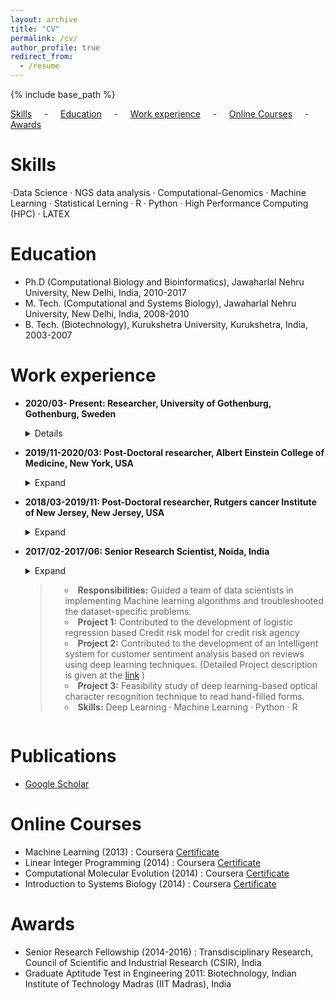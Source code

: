 ```yaml
---
layout: archive
title: "CV"
permalink: /cv/
author_profile: true
redirect_from:
  - /resume
---
```


{% include base_path %}

[Skills](#sk) &nbsp; &nbsp; - &nbsp; &nbsp; [Education](#ed) &nbsp; &nbsp; - &nbsp; &nbsp; [Work experience](#wrkexp) &nbsp; &nbsp; - &nbsp; &nbsp; [Online Courses](#onlinecources) &nbsp; &nbsp; - &nbsp; &nbsp; [Awards](#aw) &nbsp; &nbsp;


<h2 id="sk">
</h2>

Skills
======
 ·Data Science · NGS data analysis · Computational-Genomics · Machine Learning · Statistical Lerning · R · Python · High Performance Computing (HPC) · LATEX 
 
<h2 id="ed">
</h2>

Education
======
* Ph.D (Computational Biology and Bioinformatics), Jawaharlal Nehru University, New Delhi, India, 2010-2017
* M. Tech. (Computational and Systems Biology), Jawaharlal Nehru University,  New Delhi, India, 2008-2010
* B. Tech. (Biotechnology), Kurukshetra University, Kurukshetra, India, 2003-2007
 
<h2 id="wrkexp">
</h2>

Work experience
======
* **2020/03- Present: Researcher, University of Gothenburg, Gothenburg, Sweden**
  <details><blockquote>

  * **Responsibilities:** Planning and completion of research projects, followed by publishing or reporting new findings to the scientific community.
  * **Project 1:** Diverse range mutation and epi-genomics data of the cancer cells involved in cancer progression. So, the focus of my work is on data normalization techniques to Integrate multimodal data and to develop of artificial intelligence (AI) based clinical decision-making system that can be used for precise treatment of melanoma patients. 
  * **Project 2:** This is a collaborative project where I used barseq (barcode high throughput sequencing) data of yeast deletion strains to discover the genes responsible for delay in cell division in mitochondria-depleted cells.
  * **Skills:** Data Science · NGS data analysis · Genomics · R · High Performance Computing (HPC)

  </blockquote></details>

* **2019/11-2020/03: Post-Doctoral researcher, Albert Einstein College of Medicine, New York, USA**
  <details><summary>Expand</summary><blockquote>

  * **Responsibilities:** Planning and completion of research projects, followed by publishing or reporting new findings to scientific community.
  * **Project 1:** New DNA sequencing technologies, such as single-cell RNA-seq, produces very high-dimensional (~30,000 x 1,000,000) datasets, visualizing this data is challenging but useful to understand many biological processes. So, I have developed an interactive tool named “Stereo3D” that reduces the dimension of data to 3D and produces interactive stereo images for better visualization. ([Publication](https://academic.oup.com/bioinformatics/article/36/14/4189/5838181), [Stereo3D](https://github.com/bioinfoDZ/Stereo3D))
  * **Project 2:**  Developed a software tool named "HSMotifDiscover" and Its app, to discover patterns in specific type of biological sequences. This tool uses specialized version of the Gibbs-sampling optimization algorithm to detect the conserved patterns in the sequences. A detailed description of the work can be found in the publication section below.([Publication](https://academic.oup.com/bioinformatics/article/38/16/4036/6623407?searchresult=1), [HSMotifDiscover](https://github.com/bioinfoDZ/HSMotifDiscover), [HSMotifDiscoverApp](https://hsmotifdiscover.shinyapps.io/HSMotifDiscover_ShinyApp/))
  * **Skills:** Statistical Learning · Software dovelopemnt · Gibbs-Sampling optimisation · Rotational Matrices · R
  
  </blockquote></details>

* **2018/03-2019/11: Post-Doctoral researcher, Rutgers cancer Institute of New Jersey, New Jersey, USA**
  <details><summary>Expand</summary><blockquote>

  * **Responsibilities:** Planning and completion of research projects, followed by publishing or reporting new findings to scientific community.
  * **Research project:** Used Statistical learning techniques such as Non-Negative matrix factorization technique and Hidden Markov model (HMM), to find unique mutational patterns associated with the defective replication process in the cancer genome. This information is useful in detecting cancers related to defective replication processes for the precise treatment of cancer patients. An R-package named MutSigTools was also developed to find mutational patterns related to other mutational sources. ([Publication](https://www.nature.com/articles/s42003-020-01119-5), [MutSigTools](https://github.com/sjdlabgroup/MutSigTools))
  * **Skills:** Dimensionality reduction · Statistical Learning · Non-Negative Matrix Factorisation (NMF) · Hidden Markov Models(HMM) · Python · Genomics · R · High Performance Computing (HPC)

  </blockquote></details>

* **2017/02-2017/06: Senior Research Scientist, Noida, India**
  <details><summary>Expand<summary><blockquote>

  * **Responsibilities:** Guided a team of data scientists in implementing Machine learning algorithms and troubleshooted the dataset-specific problems.
  * **Project 1:** Contributed to the development of logistic regression based Credit risk model for credit risk agency
  * **Project 2:** Contributed to the development of an Intelligent system for customer sentiment analysis based on reviews using deep learning techniques. (Detailed Project description is given at the [link](https://valiancesolutions.com/whitepapers/sentiment-analysis/) )
  * **Project 3:** Feasibility study of deep learning-based optical character recognition technique to read hand-filled forms.
  * **Skills:** Deep Learning · Machine Learning · Python · R

  </blockquote></details>

Publications
======
* [Google Scholar](https://scholar.google.co.in/citations?user=2482OI4AAAAJ&hl=en&authuser=1)

<h2 id="onlinecources">
</h2>

Online Courses
======
 * Machine Learning (2013) : Coursera [Certificate](/files/Coursera_introduction_to_machine_learning.pdf)
 * Linear Integer Programming (2014) : Coursera [Certificate](/files/Coursera_linear_integer_programming_2014.pdf)
 * Computational Molecular Evolution (2014) : Coursera [Certificate](/files/Coursera_computational_molecular_evolution_2014.pdf)
 * Introduction to Systems Biology (2014) : Coursera [Certificate](/files/Coursera_Introuction_to_systems_Biology_2014.pdf)

<h2 id="aw">
</h2>

Awards
======
 * Senior Research Fellowship (2014-2016) : Transdisciplinary Research, Council of Scientific and Industrial Research (CSIR), India
 * Graduate Aptitude Test in Engineering 2011: Biotechnology, Indian Institute of Technology Madras (IIT Madras), India


